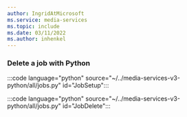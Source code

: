 ```yaml
---
author: IngridAtMicrosoft
ms.service: media-services 
ms.topic: include
ms.date: 03/11/2022
ms.author: inhenkel
---
```


### Delete a job with Python

:::code language="python" source="~/../media-services-v3-python/all/jobs.py" id="JobSetup":::

:::code language="python" source="~/../media-services-v3-python/all/jobs.py" id="JobDelete":::
